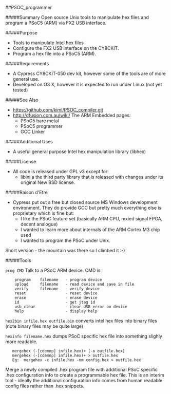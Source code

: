 ##PSOC_programmer

#####Summary
Open source Unix tools to manipulate hex files and program a PSoC5 (ARM) via FX2 USB interface.

#####Purpose
* Tools to manipulate Intel hex files
* Configure the FX2 USB interface on the CY8CKIT.
* Program a hex file into a PSoC5 (ARM).


#####Requirements
* A Cypress CY8CKIT-050 dev kit, however some of the tools are of more general use.
* Developed on OS X, however it is expected to run under Linux (not yet tested)

#####See Also
* https://github.com/kiml/PSOC_compiler.git
* http://dfusion.com.au/wiki/  The ARM Embedded pages:
    - PSoC5 bare metal
    - PSoC5 programmer 
    - GCC Linker

#####Additional Uses
* A useful general purpose Intel hex manipulation library (libhex)

#####License
* All code is released under GPL v3 except for:
  -  libini a the third party library that is released with changes under its original New BSD license.

#####Raison d'Etre
* Cypress put out a free but closed source MS Windows development environment. They do provide GCC but pretty much everything else is proprietary which is fine but:
  - I like the PSoC feature set (basically ARM CPU, mxied signal FPGA, decent analogue)
  - I wanted to learn more about internals of the ARM Cortex M3 chip used
  - I wanted to program the PSoC under Unix.

Short version - the mountain was there so I climbed it :-)

#####Tools

`prog CMD`
  Talk to a PSoC ARM device. CMD is:
```
    program    filename   - program device
    upload     filename   - read device and save in file
    verify     filename   - verify device
    reset                 - reset device
    erase                 - erase device
    id                    - get jtag id
    usb_clear             - clear USB error on device
    help                  - display help
```

`hex2bin infile.hex outfile.bin`
  converts intel hex files into binary files (note binary files may be quite large)

`hexinfo filename.hex`
  dumps PSoC specific hex file into something slighly more readable.

```
   mergehex (-[cdemnp] infile.hex)+ [-o outfile.hex]
   mergehex (-[cdemnp] infile.hex)+ > outfile.hex
   Eg:  mergehex -c infile.hex -nm config.hex > outfile.hex
```
  Merge a newly compiled .hex program file with additional PSoC specific .hex
  configuration info to create a programmable hex file.
  This is an interim tool - ideally the additional configuration info comes
  from human readable config files rather than .hex snippets.
